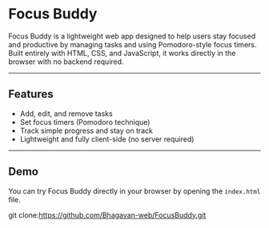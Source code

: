 # Focus Buddy

Focus Buddy is a lightweight web app designed to help users stay focused and productive by managing tasks and using Pomodoro-style focus timers.
Built entirely with HTML, CSS, and JavaScript, it works directly in the browser with no backend required.

---

## Features
- Add, edit, and remove tasks
- Set focus timers (Pomodoro technique)
- Track simple progress and stay on track
- Lightweight and fully client-side (no server required)

---

## Demo
You can try Focus Buddy directly in your browser by opening the `index.html` file.

git clone:https://github.com/Bhagavan-web/FocusBuddy.git

